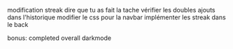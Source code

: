 modification
streak
dire que tu as fait la tache
vérifier les doubles ajouts dans l'historique
modifier le css pour la navbar
implémenter les streak dans le back


bonus: 
completed
overall
darkmode